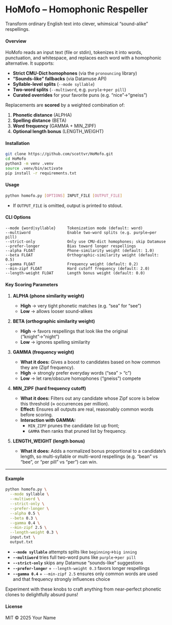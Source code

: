 # HoMofo – Homophonic Respeller

Transform ordinary English text into clever, whimsical “sound-alike” respellings.

#### Overview  
HoMofo reads an input text (file or stdin), tokenizes it into words, punctuation, and whitespace, and replaces each word with a homophonic alternative. It supports:

- **Strict CMU-Dict homophones** (via the `pronouncing` library)  
- **“Sounds-like” fallbacks** (via Datamuse API)  
- **Syllable-level splits** (`--mode syllable`)  
- **Two-word splits** (`--multiword`, e.g. `purple`→`per pill`)  
- **Curated overrides** for your favorite puns (e.g. “nice”→“gneiss”)

Replacements are **scored** by a weighted combination of:
1. **Phonetic distance** (ALPHA)  
2. **Spelling distance** (BETA)  
3. **Word frequency** (GAMMA + MIN_ZIPF)  
4. **Optional length bonus** (LENGTH_WEIGHT)

#### Installation  
```bash
git clone https://github.com/scottvr/HoMofo.git
cd HoMofo
python3 -m venv .venv
source .venv/bin/activate
pip install -r requirements.txt
```

#### Usage  
```bash
python homofo.py [OPTIONS] INPUT_FILE [OUTPUT_FILE]
```
- If `OUTPUT_FILE` is omitted, output is printed to stdout.

#### CLI Options

```text
--mode {word|syllable}     Tokenization mode (default: word)
--multiword                Enable two-word splits (e.g. purple→per pill)
--strict-only              Only use CMU-dict homophones; skip Datamuse
--prefer-longer            Bias toward longer respellings
--alpha FLOAT              Phone-similarity weight (default: 1.0)
--beta FLOAT               Orthographic-similarity weight (default: 0.5)
--gamma FLOAT              Frequency weight (default: 0.2)
--min-zipf FLOAT           Hard cutoff frequency (default: 2.0)
--length-weight FLOAT      Length bonus weight (default: 0.0)
```

#### Key Scoring Parameters

1. **ALPHA (phone similarity weight)**  
   - **High** → very tight phonetic matches (e.g. “sea” for “see”)  
   - **Low**  → allows looser sound-alikes  

2. **BETA (orthographic similarity weight)**  
   - **High** → favors respellings that look like the original (“knight”→“night”)  
   - **Low**  → ignores spelling similarity  

3. **GAMMA (frequency weight)**  
   - **What it does:** Gives a boost to candidates based on how common they are (Zipf frequency).  
   - **High** → strongly prefer everyday words (“sea” > “c”)  
   - **Low**  → let rare/obscure homophones (“gneiss”) compete  

4. **MIN_ZIPF (hard frequency cutoff)**  
   - **What it does:** Filters out any candidate whose Zipf score is below this threshold (≈ occurrences per million).  
   - **Effect:** Ensures all outputs are real, reasonably common words before scoring.  
   - **Interaction with GAMMA:**  
     - `MIN_ZIPF` prunes the candidate list up front;  
     - `GAMMA` then ranks that pruned list by frequency.  

5. **LENGTH_WEIGHT (length bonus)**  
   - **What it does:** Adds a normalized bonus proportional to a candidate’s length, so multi-syllable or multi-word respellings (e.g. “bean” vs “bee”, or “per pill” vs “per”) can win.  

---

#### Example

```bash
python homofo.py \
  --mode syllable \
  --multiword \
  --strict-only \
  --prefer-longer \
  --alpha 0.5 \
  --beta 0.3 \
  --gamma 0.4 \
  --min-zipf 2.5 \
  --length-weight 0.3 \
  input.txt \
  output.txt
```

- **`--mode syllable`** attempts splits like `beginning`→`big inning`  
- **`--multiword`** tries full two-word puns like `purple`→`per pill`  
- **`--strict-only`** skips any Datamuse “sounds-like” suggestions  
- **`--prefer-longer`** + `--length-weight 0.3` favors longer respellings  
- **`--gamma 0.4`** + `--min-zipf 2.5` ensures only common words are used and that frequency strongly influences choice  

Experiment with these knobs to craft anything from near-perfect phonetic clones to delightfully absurd puns!

#### License  
MIT © 2025 Your Name  
